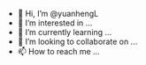 - 👋 Hi, I’m @yuanhengL
- 👀 I’m interested in ...
- 🌱 I’m currently learning ...
- 💞️ I’m looking to collaborate on ...
- 📫 How to reach me ...

<!---
yuanhengL/yuanhengL is a ✨ special ✨ repository because its `README.md` (this file) appears on your GitHub profile.
You can click the Preview link to take a look at your changes.
--->
